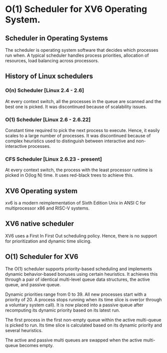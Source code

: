 # O(1) Scheduler for XV6 Operating System.

## Scheduler in Operating Systems
The scheduler is operating system software that decides which processes run when. A typical scheduler handles process priorities, allocation of resources, load balancing across processors.

## History of Linux schedulers

### O(n) Scheduler [Linux 2.4 - 2.6]
At every context switch, all the processes in the queue are scanned and the best one is picked.
It was discontinued because of scalability issues.

### O(1) Scheduler [Linux 2.6 - 2.6.22]
Constant time required to pick the next process to execute. Hence, it easily scales to a large number of processes.
It was discontinued because of complex heuristics used to distinguish between interactive and non-interactive processes.

### CFS Scheduler [Linux 2.6.23 - present]
At every context switch, the process with the least processor runtime is picked in O(log N) time.
It uses red-black trees to achieve this.

## XV6 Operating system
xv6 is a modern reimplementation of Sixth Edition Unix in ANSI C for multiprocessor x86 and RISC-V systems.

## XV6 native scheduler
XV6 uses a First In First Out scheduling policy. Hence, there is no support for prioritization and dynamic time slicing.

## O(1) Scheduler for XV6
The O(1) scheduler supports priority-based scheduling and implements dynamic behavior-based bonuses using certain heuristics.
It achieves this through a pair of identical multi-level queue data structures, the active queue, and passive queue.

Dynamic priorities range from 0 to 39. All new processes start with a priority of 20. A process stops running when its time slice is over(or through a voluntary system call). It is now placed into a passive queue after recomputing its dynamic priority based on its latest run.

The first process in the first non-empty queue within the active multi-queue is picked to run. Its time slice is calculated based on its dynamic priority and several heuristics.

The active and passive multi queues are swapped when the active multi-queue becomes empty.
